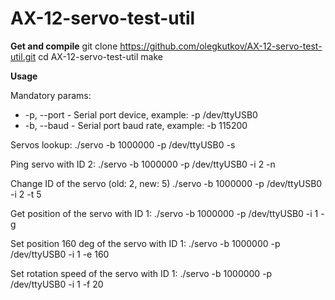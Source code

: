 # AX-12-servo-test-util

**Get and compile**
  git clone https://github.com/olegkutkov/AX-12-servo-test-util.git
  cd AX-12-servo-test-util
  make

**Usage**

Mandatory params:
- -p, --port - Serial port device, example: -p /dev/ttyUSB0
- -b, --baud - Serial port baud rate, example: -b 115200

Servos lookup: 
  ./servo -b 1000000 -p /dev/ttyUSB0 -s

Ping servo with ID 2:
  ./servo -b 1000000 -p /dev/ttyUSB0 -i 2 -n

Change ID of the servo (old: 2, new: 5)
  ./servo -b 1000000 -p /dev/ttyUSB0 -i 2 -t 5

Get position of the servo with ID 1:
  ./servo -b 1000000 -p /dev/ttyUSB0 -i 1 -g
  
Set position 160 deg of the servo with ID 1:
  ./servo -b 1000000 -p /dev/ttyUSB0 -i 1 -e 160
  
Set rotation speed of the servo with ID 1:
  ./servo -b 1000000 -p /dev/ttyUSB0 -i 1 -f 20
